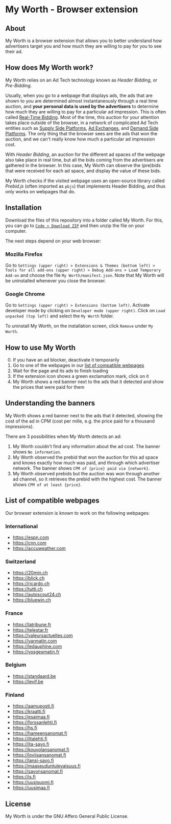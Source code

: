 # My Worth - Browser extension

## About
My Worth is a browser extension that allows you to better understand how advertisers target you and how much they are willing to pay for you to see their ad.

## How does My Worth work?
My Worth relies on an Ad Tech technology known as *Header Bidding*, or *Pre-Bidding*.

Usually, when you go to a webpage that displays ads, the ads that are shown to you are determined almost instantaneously through a real time auction, and **your personal data is used by the advertisers** to determine how much they are willing to pay for a particular ad impression. This is often called [Real-Time Bidding](https://en.wikipedia.org/wiki/Real-time_bidding). 
Most of the time, this auction for your attention takes place outside of the browser, in a network of complicated Ad Tech entities such as [Supply Side Platforms](https://en.wikipedia.org/wiki/Supply-side_platform), [Ad Exchanges](https://en.wikipedia.org/wiki/Ad_exchange), and [Demand Side Platforms](https://en.wikipedia.org/wiki/Demand-side_platform).
The only thing that the browser sees are the ads that won the auction, and we can't really know how much a particular ad impression cost.

With *Header Bidding*, an auction for the different ad spaces of the webpage also take place in real time, but all the bids coming from the advertisers are gathered in the browser.
In this case, My Worth can observe the (pre)bids that were received for each ad space, and display the value of these bids.

My Worth checks if the visited webpage uses an open-source library called *Prebid.js* (often imported as `pbjs`) that implements Header Bidding, and thus only works on webpages that do.

## Installation
Download the files of this repository into a folder called My Worth. For this, you can go to [`Code > Download ZIP`](https://github.com/hestiaAI/my-worth-extension/archive/refs/heads/main.zip) and then unzip the file on your computer. 

The next steps depend on your web browser:
### Mozilla Firefox
Go to `Settings (upper right) > Extensions & Themes (bottom left) > Tools for all add-ons (upper right) > Debug Add-ons > Load Temporary Add-on` and choose the file `My Worth/manifest.json`.
Note that My Worth will be uninstalled whenever you close the browser.
### Google Chrome
Go to `Settings (upper right) > Extensions (bottom left)`.
Activate developer mode by clicking on `Developer mode (upper right)`.
Click on `Load unpacked (top left)` and select the `My Worth` folder.

To uninstall My Worth, on the installation screen, click `Remove` under `My Worth`.


## How to use My Worth
0. If you have an ad blocker, deactivate it temporarily
1. Go to one of the webpages in our [list of compatible webpages](#list-of-compatible-webpages)
2. Wait for the page and its ads to finish loading
3. If the extension icon shows a green exclamation mark, click on it
4. My Worth shows a red banner next to the ads that it detected and show the prices that were paid for them

## Understanding the banners
My Worth shows a red banner next to the ads that it detected, showing the cost of the ad in CPM (cost per mille, e.g. the price paid for a thousand impressions).

There are 3 possibilities when My Worth detects an ad:
1. My Worth couldn't find any information about the ad cost. The banner shows `No information`.
2. My Worth observed the prebid that won the auction for this ad space and knows exactly how much was paid, and through which advertiser network. The banner shows `CPM of {price} paid via {network}`.
3. My Worth observed prebids but the auction was won through another ad channel, so it retrieves the prebid with the highest cost. The banner shows `CPM of at least {price}`.

## List of compatible webpages
Our browser extension is known to work on the following webpages:

### International
- https://espn.com
- https://cnn.com
- https://accuweather.com

### Switzerland
- https://20min.ch
- https://blick.ch
- https://ricardo.ch
- https://tutti.ch
- https://autoscout24.ch
- https://bluewin.ch

### France
- https://latribune.fr
- https://telestar.fr
- https://valeursactuelles.com
- https://varmatin.com
- https://ledauphine.com
- https://vosgesmatin.fr

### Belgium
- https://standaard.be
- https://levif.be

### Finland
- https://aamuposti.fi
- https://kraatti.fi
- https://esaimaa.fi
- https://forssanlehti.fi
- https://hs.fi
- https://hameensanomat.fi
- https://iltalehti.fi
- https://ita-savo.fi
- https://kouvolansanomat.fi
- https://loviisansanomat.fi
- https://lansi-savo.fi
- https://maaseuduntulevaisuus.fi
- https://savonsanomat.fi
- https://is.fi
- https://uusisuomi.fi
- https://uusimaa.fi


## License
My Worth is under the GNU Affero General Public License.
